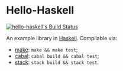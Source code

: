 Hello-Haskell
=============

[![hello-haskell's Build Status][build-status]][build-log]

An example library in [Haskell].  Compilable via:

* [make]: `make && make test`;
* [cabal]: `cabal build && cabal test`;
* [stack]: `stack build && stack test`.


[build-status]: https://github.com/rudymatela/hello-haskell/actions/workflows/build.yml/badge.svg
[build-log]:    https://github.com/rudymatela/hello-haskell/actions/workflows/build.yml

[haskell]: https://www.haskell.org/
[make]:    https://www.gnu.org/software/make/
[cabal]:   https://www.haskell.org/cabal/
[stack]:   https://www.haskellstack.org/
